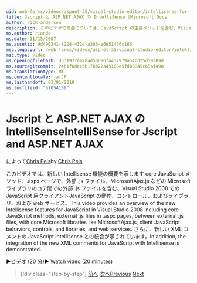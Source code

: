 ```yaml
---
uid: web-forms/videos/aspnet-35/visual-studio-editor/intellisense-for-jscript-and-aspnet-ajax
title: Jscript と ASP.NET AJAX の IntelliSense |Microsoft Docs
author: rick-anderson
description: このビデオで概要については、JavaScript の主要メソッドを含む、Visual Studio 2008 での JavaScript の新しい Intellisense 機能の外部 .js ファイルの i.
ms.author: riande
ms.date: 11/15/2007
ms.assetid: 9d490341-f228-432e-a386-e6e51476c165
msc.legacyurl: /web-forms/videos/aspnet-35/visual-studio-editor/intellisense-for-jscript-and-aspnet-ajax
msc.type: video
ms.openlocfilehash: d331977eb78ad56686fa437979a54bd25d59a89d
ms.sourcegitcommit: 24b1f6decbb17bb22a45166e5fdb0845c65af498
ms.translationtype: MT
ms.contentlocale: ja-JP
ms.lasthandoff: 03/01/2019
ms.locfileid: "57054159"
---
```

<a name="intellisense-for-jscript-and-aspnet-ajax"></a><span data-ttu-id="70ee8-103">Jscript と ASP.NET AJAX の IntelliSense</span><span class="sxs-lookup"><span data-stu-id="70ee8-103">IntelliSense for Jscript and ASP.NET AJAX</span></span>
====================
<span data-ttu-id="70ee8-104">によって[Chris Pels](https://twitter.com/chrispels)</span><span class="sxs-lookup"><span data-stu-id="70ee8-104">by [Chris Pels](https://twitter.com/chrispels)</span></span>

<span data-ttu-id="70ee8-105">このビデオでは、新しい Intellisense 機能の概要を示します core JavaScript メソッド、.aspx ページで、外部 .js ファイル、MicrosoftAjax.js などの Microsoft ライブラリのコア間での外部 .js ファイルを含む、Visual Studio 2008 での JavaScript 用クライアントJavaScript の動作、コントロール、およびライブラリ、および web サービス。</span><span class="sxs-lookup"><span data-stu-id="70ee8-105">This video provides an overview of the new Intellisense features for JavaScript in Visual Studio 2008 including core JavaScript methods, external .js files in .aspx pages, between external .js files, with core Microsoft libraries like MicrosoftAjax.js, client JavaScript behaviors, controls, and libraries, and web services.</span></span> <span data-ttu-id="70ee8-106">さらに、新しい XML コメントの JavaScript Intellisense との統合が示されています。</span><span class="sxs-lookup"><span data-stu-id="70ee8-106">In addition, the integration of the new XML comments for JavaScript with Intellisense is demonstrated.</span></span>

[<span data-ttu-id="70ee8-107">&#9654;ビデオ (20 分)</span><span class="sxs-lookup"><span data-stu-id="70ee8-107">&#9654; Watch video (20 minutes)</span></span>](https://channel9.msdn.com/Blogs/ASP-NET-Site-Videos/intellisense-for-jscript-and-aspnet-ajax)

> [!div class="step-by-step"]
> <span data-ttu-id="70ee8-108">[前へ](multi-targeting-support-in-visual-studio-2008.md)
> [次へ](quick-tour-of-the-visual-studio-2008-integrated-development-environment.md)</span><span class="sxs-lookup"><span data-stu-id="70ee8-108">[Previous](multi-targeting-support-in-visual-studio-2008.md)
[Next](quick-tour-of-the-visual-studio-2008-integrated-development-environment.md)</span></span>

